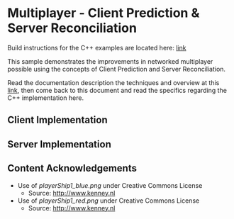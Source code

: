 # Multiplayer - Client Prediction & Server Reconciliation

Build instructions for the C++ examples are located here: [link](https://github.com/ProfPorkins/GameTech/blob/trunk/doc/Multiplayer/Developer-Setup-cpp.md)

This sample demonstrates the improvements in networked multiplayer possible using the concepts of Client Prediction and Server Reconciliation.

Read the documentation description the techniques and overview at this [link](https://github.com/ProfPorkins/GameTech/blob/trunk/doc/Multiplayer/Multiplayer-Step-2.md), then come back to this document and read the specifics regarding the C++ implementation here.

## Client Implementation

## Server Implementation

## Content Acknowledgements

* Use of *playerShip1_blue.png* under Creative Commons License
  * Source: http://www.kenney.nl
* Use of *playerShip1_red.png* under Creative Commons License
  * Source: http://www.kenney.nl
